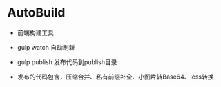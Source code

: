 # AutoBuild
- 前端构建工具
- gulp watch 		自动刷新
- gulp publish	发布代码到publish目录

- 发布的代码包含，压缩合并、私有前缀补全、小图片转Base64、less转换
